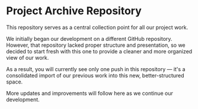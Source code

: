 # Project Archive Repository

This repository serves as a central collection point for all our project work.

We initially began our development on a different GitHub repository. However, that repository lacked proper structure and presentation, so we decided to start fresh with this one to provide a cleaner and more organized view of our work.

As a result, you will currently see only one push in this repository — it's a consolidated import of our previous work into this new, better-structured space.

More updates and improvements will follow here as we continue our development.
